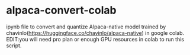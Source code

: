 # alpaca-convert-colab
ipynb file to convert and quantize Alpaca-native model trained by chavinlo(https://huggingface.co/chavinlo/alpaca-native) in google colab.
EDIT:you will need pro plan or enough GPU resources in colab to run this script.
